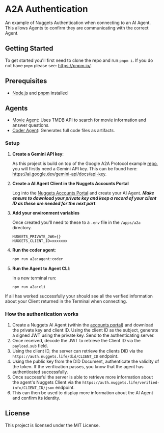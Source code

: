 # A2A Authentication

An example of Nuggets Authentication when connecting to an AI Agent. This allows Agents to confirm they are communicating with the correct Agent.

## Getting Started

To get started you'll first need to clone the repo and run `pnpm i`. If you do not have `pnpm` please see: https://pnpm.io/.

## Prerequisites

- [Node.js](https://nodejs.org/) and [pnpm](https://pnpm.io/) installed

## Agents

- [Movie Agent](src/agents/movie-agent/README.md): Uses TMDB API to search for movie information and answer questions.
- [Coder Agent](src/agents/coder/README.md): Generates full code files as artifacts.

### Setup

1. **Create a Gemini API key**:

   As this project is build on top of the Google A2A Protocol example [repo](https://github.com/google/A2A/tree/main/samples/js), you will firstly need a Gemini API key. This can be found here: https://ai.google.dev/gemini-api/docs/api-key.

2. **Create a AI Agent Client in the Nuggets Accounts Portal**

   Log into the [Nuggets Accounts Portal](https://accounts.nuggets.life) and create your AI Agent. **_Make ensure to download your private key and keep a record of your client ID as these are needed for the next part_**.

3. **Add your environment variables**

   Once created you'll need to these to a `.env` file in the `/apps/a2a` directory.

   ```
   NUGGETS_PRIVATE_JWK={}
   NUGGETS_CLIENT_ID=xxxxxxx
   ```

4. **Run the coder agent**:

   ```bash
   npm run a2a:agent:coder
   ```

5. **Run the Agent to Agent CLI**:

   In a new terminal run:

   ```bash
   npm run a2a:cli
   ```

If all has worked successfully your should see all the verified information about your Client returned in the Terminal when connecting.

### How the authentication works

1. Create a Nuggets AI Agent (within the [accounts portal](https://accounts.nuggets.life)) and download the private key and client ID. Using the client ID as the subject, generate a signed JWT using the private key. Send to the authenticating server.
2. Once received, decode the JWT to retrieve the Client ID via the `payload.sub` field.
3. Using the client ID, the server can retrieve the clients DID via the `https://auth.nuggets.life/did/CLIENT_ID` endpoint.
4. Using the public key from the DID Document, authenticate the validity of the token. If the verification passes, you know that the agent has authenticated successfully.
5. Once successful the server is able to retrieve more information about the agent's Nuggets Client via the `https://auth.nuggets.life/verified-info/CLIENT_ID/json` endpoint.
6. This can then be used to display more information about the AI Agent and confirm its identity.

## License

This project is licensed under the MIT License.
